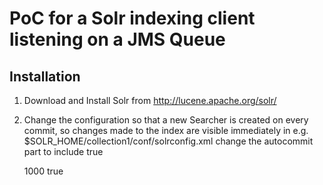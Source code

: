 PoC for a Solr indexing client listening on a JMS Queue
=======================================================

Installation
------------

1. Download and Install Solr from http://lucene.apache.org/solr/
2. Change the configuration so that a new Searcher is created on every commit, so changes made to the index are visible immediately in e.g. $SOLR_HOME/collection1/conf/solrconfig.xml change  the autocommit part to include <openSearcher>true</openSearcher>

    <autoCommit>
        <maxTime>1000</maxTime>
        <openSearcher>true</openSearcher>
    </autoCommit>
       

  